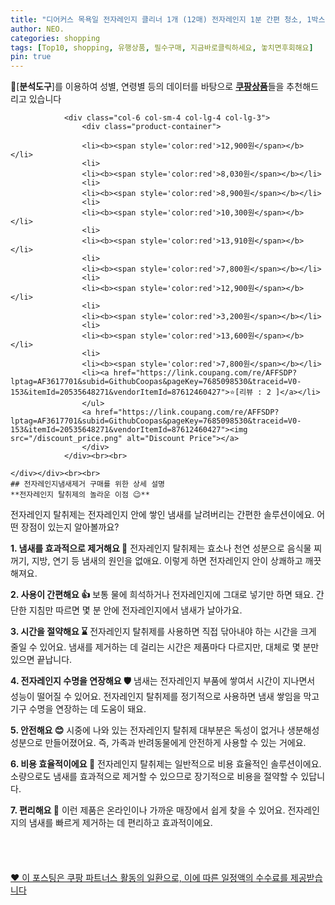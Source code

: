 ```yaml
---
title: "디어커스 목욕일 전자레인지 클리너 1개 (12매) 전자레인지 1분 간편 청소, 1박스 가격 최저가 할인가 전자레인지냄새제거 최저가 추천 제품 비교"
author: NEO.
categories: shopping
tags: [Top10, shopping, 유행상품, 필수구매, 지금바로클릭하세요, 놓치면후회해요]
pin: true
---
```


🌳[**분석도구**]를 이용하여 성별, 연령별 등의 데이터를 바탕으로 [**쿠팡상품**](https://link.coupang.com/a/bcEFyh)들을 추천해드리고 있습니다
<div class="container"><div class="row">

                <div class="col-6 col-sm-4 col-lg-4 col-lg-3">
                    <div class="product-container">   
                    
                    <li><b><span style='color:red'>12,900원</span></b></li>
                    <li>
                    <li><b><span style='color:red'>8,030원</span></b></li>
                    <li>
                    <li><b><span style='color:red'>8,900원</span></b></li>
                    <li>
                    <li><b><span style='color:red'>10,300원</span></b></li>
                    <li>
                    <li><b><span style='color:red'>13,910원</span></b></li>
                    <li>
                    <li><b><span style='color:red'>7,800원</span></b></li>
                    <li>
                    <li><b><span style='color:red'>12,900원</span></b></li>
                    <li>
                    <li><b><span style='color:red'>3,200원</span></b></li>
                    <li>
                    <li><b><span style='color:red'>13,600원</span></b></li>
                    <li>
                    <li><b><span style='color:red'>7,800원</span></b></li>
                    <li><a href="https://link.coupang.com/re/AFFSDP?lptag=AF3617701&subid=GithubCoopas&pageKey=7685098530&traceid=V0-153&itemId=20535648271&vendorItemId=87612460427">⭐[리뷰 : 2 ]</a></li>
                    </ul>
                    <a href="https://link.coupang.com/re/AFFSDP?lptag=AF3617701&subid=GithubCoopas&pageKey=7685098530&traceid=V0-153&itemId=20535648271&vendorItemId=87612460427"><img src="/discount_price.png" alt="Discount Price"></a>
                    </div>
                </div><br><br>
        
    </div></div><br><br>
    ## 전자레인지냄새제거 구매를 위한 상세 설명
    **전자레인지 탈취제의 놀라운 이점 😉**

전자레인지 탈취제는 전자레인지 안에 쌓인 냄새를 날려버리는 간편한 솔루션이에요. 어떤 장점이 있는지 알아볼까요?

**1. 냄새를 효과적으로 제거해요 👊**
전자레인지 탈취제는 효소나 천연 성분으로 음식물 찌꺼기, 지방, 연기 등 냄새의 원인을 없애요. 이렇게 하면 전자레인지 안이 상쾌하고 깨끗해져요.

**2. 사용이 간편해요 👍**
보통 물에 희석하거나 전자레인지에 그대로 넣기만 하면 돼요. 간단한 지침만 따르면 몇 분 안에 전자레인지에서 냄새가 날아가요.

**3. 시간을 절약해요 ⌛**
전자레인지 탈취제를 사용하면 직접 닦아내야 하는 시간을 크게 줄일 수 있어요. 냄새를 제거하는 데 걸리는 시간은 제품마다 다르지만, 대체로 몇 분만 있으면 끝납니다.

**4. 전자레인지 수명을 연장해요 🛡️**
냄새는 전자레인지 부품에 쌓여서 시간이 지나면서 성능이 떨어질 수 있어요. 전자레인지 탈취제를 정기적으로 사용하면 냄새 쌓임을 막고 기구 수명을 연장하는 데 도움이 돼요.

**5. 안전해요 😊**
시중에 나와 있는 전자레인지 탈취제 대부분은 독성이 없거나 생분해성 성분으로 만들어졌어요. 즉, 가족과 반려동물에게 안전하게 사용할 수 있는 거에요.

**6. 비용 효율적이에요 💸**
전자레인지 탈취제는 일반적으로 비용 효율적인 솔루션이에요. 소량으로도 냄새를 효과적으로 제거할 수 있으므로 장기적으로 비용을 절약할 수 있답니다.

**7. 편리해요 🏪**
이런 제품은 온라인이나 가까운 매장에서 쉽게 찾을 수 있어요. 전자레인지의 냄새를 빠르게 제거하는 데 편리하고 효과적이에요.<br><br><br><br><br> [ ❤  이 포스팅은 쿠팡 파트너스 활동의 일환으로, 이에 따른 일정액의 수수료를 제공받습니다](https://link.coupang.com/a/bcEFyh)
